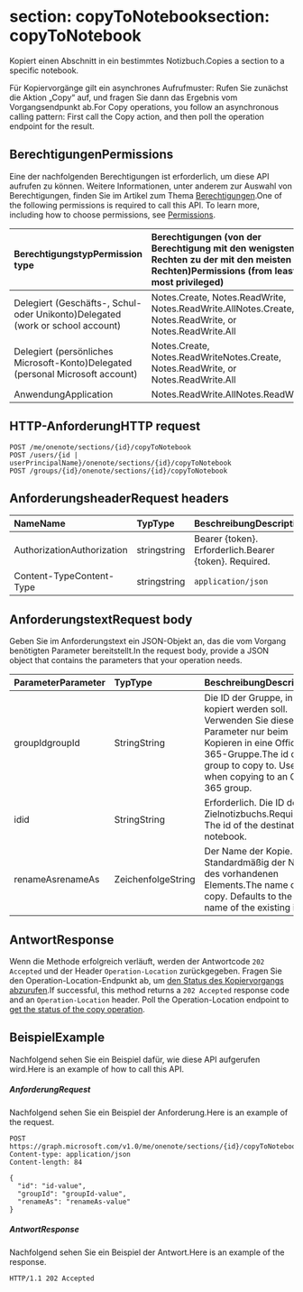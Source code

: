 # <a name="section-copytonotebook"></a><span data-ttu-id="ea5fa-101">section: copyToNotebook</span><span class="sxs-lookup"><span data-stu-id="ea5fa-101">section: copyToNotebook</span></span>
<span data-ttu-id="ea5fa-102">Kopiert einen Abschnitt in ein bestimmtes Notizbuch.</span><span class="sxs-lookup"><span data-stu-id="ea5fa-102">Copies a section to a specific notebook.</span></span>

<span data-ttu-id="ea5fa-103">Für Kopiervorgänge gilt ein asynchrones Aufrufmuster:  Rufen Sie zunächst die Aktion „Copy“ auf, und fragen Sie dann das Ergebnis vom Vorgangsendpunkt ab.</span><span class="sxs-lookup"><span data-stu-id="ea5fa-103">For Copy operations, you follow an asynchronous calling pattern:  First call the Copy action, and then poll the operation endpoint for the result.</span></span>
## <a name="permissions"></a><span data-ttu-id="ea5fa-104">Berechtigungen</span><span class="sxs-lookup"><span data-stu-id="ea5fa-104">Permissions</span></span>
<span data-ttu-id="ea5fa-p101">Eine der nachfolgenden Berechtigungen ist erforderlich, um diese API aufrufen zu können. Weitere Informationen, unter anderem zur Auswahl von Berechtigungen, finden Sie im Artikel zum Thema [Berechtigungen](../../../concepts/permissions_reference.md).</span><span class="sxs-lookup"><span data-stu-id="ea5fa-p101">One of the following permissions is required to call this API. To learn more, including how to choose permissions, see [Permissions](../../../concepts/permissions_reference.md).</span></span>

|<span data-ttu-id="ea5fa-107">Berechtigungstyp</span><span class="sxs-lookup"><span data-stu-id="ea5fa-107">Permission type</span></span>      | <span data-ttu-id="ea5fa-108">Berechtigungen (von der Berechtigung mit den wenigsten Rechten zu der mit den meisten Rechten)</span><span class="sxs-lookup"><span data-stu-id="ea5fa-108">Permissions (from least to most privileged)</span></span>              | 
|:--------------------|:---------------------------------------------------------| 
|<span data-ttu-id="ea5fa-109">Delegiert (Geschäfts-, Schul- oder Unikonto)</span><span class="sxs-lookup"><span data-stu-id="ea5fa-109">Delegated (work or school account)</span></span> | <span data-ttu-id="ea5fa-110">Notes.Create, Notes.ReadWrite, Notes.ReadWrite.All</span><span class="sxs-lookup"><span data-stu-id="ea5fa-110">Notes.Create, Notes.ReadWrite, or Notes.ReadWrite.All</span></span>    | 
|<span data-ttu-id="ea5fa-111">Delegiert (persönliches Microsoft-Konto)</span><span class="sxs-lookup"><span data-stu-id="ea5fa-111">Delegated (personal Microsoft account)</span></span> | <span data-ttu-id="ea5fa-112">Notes.Create, Notes.ReadWrite</span><span class="sxs-lookup"><span data-stu-id="ea5fa-112">Notes.Create, Notes.ReadWrite, or Notes.ReadWrite.All</span></span>    | 
|<span data-ttu-id="ea5fa-113">Anwendung</span><span class="sxs-lookup"><span data-stu-id="ea5fa-113">Application</span></span> | <span data-ttu-id="ea5fa-114">Notes.ReadWrite.All</span><span class="sxs-lookup"><span data-stu-id="ea5fa-114">Notes.ReadWrite.All</span></span> | 

## <a name="http-request"></a><span data-ttu-id="ea5fa-115">HTTP-Anforderung</span><span class="sxs-lookup"><span data-stu-id="ea5fa-115">HTTP request</span></span>
<!-- { "blockType": "ignored" } -->
```http
POST /me/onenote/sections/{id}/copyToNotebook
POST /users/{id | userPrincipalName}/onenote/sections/{id}/copyToNotebook
POST /groups/{id}/onenote/sections/{id}/copyToNotebook
```
## <a name="request-headers"></a><span data-ttu-id="ea5fa-116">Anforderungsheader</span><span class="sxs-lookup"><span data-stu-id="ea5fa-116">Request headers</span></span>
| <span data-ttu-id="ea5fa-117">Name</span><span class="sxs-lookup"><span data-stu-id="ea5fa-117">Name</span></span>       | <span data-ttu-id="ea5fa-118">Typ</span><span class="sxs-lookup"><span data-stu-id="ea5fa-118">Type</span></span> | <span data-ttu-id="ea5fa-119">Beschreibung</span><span class="sxs-lookup"><span data-stu-id="ea5fa-119">Description</span></span>|
|:---------------|:--------|:----------|
| <span data-ttu-id="ea5fa-120">Authorization</span><span class="sxs-lookup"><span data-stu-id="ea5fa-120">Authorization</span></span>  | <span data-ttu-id="ea5fa-121">string</span><span class="sxs-lookup"><span data-stu-id="ea5fa-121">string</span></span>  | <span data-ttu-id="ea5fa-p102">Bearer {token}. Erforderlich.</span><span class="sxs-lookup"><span data-stu-id="ea5fa-p102">Bearer {token}. Required.</span></span> |
| <span data-ttu-id="ea5fa-124">Content-Type</span><span class="sxs-lookup"><span data-stu-id="ea5fa-124">Content-Type</span></span> | <span data-ttu-id="ea5fa-125">string</span><span class="sxs-lookup"><span data-stu-id="ea5fa-125">string</span></span> | `application/json` |

## <a name="request-body"></a><span data-ttu-id="ea5fa-126">Anforderungstext</span><span class="sxs-lookup"><span data-stu-id="ea5fa-126">Request body</span></span>
<span data-ttu-id="ea5fa-127">Geben Sie im Anforderungstext ein JSON-Objekt an, das die vom Vorgang benötigten Parameter bereitstellt.</span><span class="sxs-lookup"><span data-stu-id="ea5fa-127">In the request body, provide a JSON object that contains the parameters that your operation needs.</span></span>

| <span data-ttu-id="ea5fa-128">Parameter</span><span class="sxs-lookup"><span data-stu-id="ea5fa-128">Parameter</span></span>    | <span data-ttu-id="ea5fa-129">Typ</span><span class="sxs-lookup"><span data-stu-id="ea5fa-129">Type</span></span>   |<span data-ttu-id="ea5fa-130">Beschreibung</span><span class="sxs-lookup"><span data-stu-id="ea5fa-130">Description</span></span>|
|:---------------|:--------|:----------|
|<span data-ttu-id="ea5fa-131">groupId</span><span class="sxs-lookup"><span data-stu-id="ea5fa-131">groupId</span></span>|<span data-ttu-id="ea5fa-132">String</span><span class="sxs-lookup"><span data-stu-id="ea5fa-132">String</span></span>|<span data-ttu-id="ea5fa-p103">Die ID der Gruppe, in die kopiert werden soll. Verwenden Sie diesen Parameter nur beim Kopieren in eine Office 365-Gruppe.</span><span class="sxs-lookup"><span data-stu-id="ea5fa-p103">The id of the group to copy to. Use only when copying to an Office 365 group.</span></span>|
|<span data-ttu-id="ea5fa-135">id</span><span class="sxs-lookup"><span data-stu-id="ea5fa-135">id</span></span>|<span data-ttu-id="ea5fa-136">String</span><span class="sxs-lookup"><span data-stu-id="ea5fa-136">String</span></span>|<span data-ttu-id="ea5fa-p104">Erforderlich. Die ID des Zielnotizbuchs.</span><span class="sxs-lookup"><span data-stu-id="ea5fa-p104">Required. The id of the destination notebook.</span></span> |
|<span data-ttu-id="ea5fa-139">renameAs</span><span class="sxs-lookup"><span data-stu-id="ea5fa-139">renameAs</span></span>|<span data-ttu-id="ea5fa-140">Zeichenfolge</span><span class="sxs-lookup"><span data-stu-id="ea5fa-140">String</span></span>|<span data-ttu-id="ea5fa-p105">Der Name der Kopie. Standardmäßig der Name des vorhandenen Elements.</span><span class="sxs-lookup"><span data-stu-id="ea5fa-p105">The name of the copy. Defaults to the name of the existing item.</span></span> |

## <a name="response"></a><span data-ttu-id="ea5fa-143">Antwort</span><span class="sxs-lookup"><span data-stu-id="ea5fa-143">Response</span></span>

<span data-ttu-id="ea5fa-p106">Wenn die Methode erfolgreich verläuft, werden der Antwortcode `202 Accepted` und der Header `Operation-Location` zurückgegeben. Fragen Sie den Operation-Location-Endpunkt ab, um [den Status des Kopiervorgangs abzurufen](onenoteoperation_get.md).</span><span class="sxs-lookup"><span data-stu-id="ea5fa-p106">If successful, this method returns a `202 Accepted` response code and an `Operation-Location` header. Poll the Operation-Location endpoint to [get the status of the copy operation](onenoteoperation_get.md).</span></span>

## <a name="example"></a><span data-ttu-id="ea5fa-146">Beispiel</span><span class="sxs-lookup"><span data-stu-id="ea5fa-146">Example</span></span>
<span data-ttu-id="ea5fa-147">Nachfolgend sehen Sie ein Beispiel dafür, wie diese API aufgerufen wird.</span><span class="sxs-lookup"><span data-stu-id="ea5fa-147">Here is an example of how to call this API.</span></span>
##### <a name="request"></a><span data-ttu-id="ea5fa-148">Anforderung</span><span class="sxs-lookup"><span data-stu-id="ea5fa-148">Request</span></span>
<span data-ttu-id="ea5fa-149">Nachfolgend sehen Sie ein Beispiel der Anforderung.</span><span class="sxs-lookup"><span data-stu-id="ea5fa-149">Here is an example of the request.</span></span>
<!-- {
  "blockType": "request",
  "name": "section_copytonotebook"
}-->
```http
POST https://graph.microsoft.com/v1.0/me/onenote/sections/{id}/copyToNotebook
Content-type: application/json
Content-length: 84

{
  "id": "id-value",
  "groupId": "groupId-value",
  "renameAs": "renameAs-value"
}
```

##### <a name="response"></a><span data-ttu-id="ea5fa-150">Antwort</span><span class="sxs-lookup"><span data-stu-id="ea5fa-150">Response</span></span>
<span data-ttu-id="ea5fa-151">Nachfolgend sehen Sie ein Beispiel der Antwort.</span><span class="sxs-lookup"><span data-stu-id="ea5fa-151">Here is an example of the response.</span></span>
<!-- {
  "blockType": "response",
  "truncated": true,
  "@odata.type": "microsoft.graph.onenoteOperation"
} -->
```http
HTTP/1.1 202 Accepted
```

<!-- uuid: 8fcb5dbc-d5aa-4681-8e31-b001d5168d79
2015-10-25 14:57:30 UTC -->
<!-- {
  "type": "#page.annotation",
  "description": "section: copyToNotebook",
  "keywords": "",
  "section": "documentation",
  "tocPath": ""
}-->